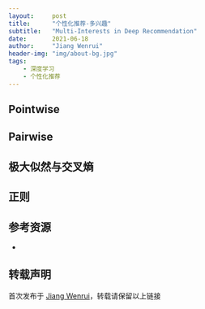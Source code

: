 ```yaml
---
layout:     post
title:      "个性化推荐-多兴趣"
subtitle:   "Multi-Interests in Deep Recommendation"
date:       2021-06-18
author:     "Jiang Wenrui"
header-img: "img/about-bg.jpg"
tags:
    - 深度学习
    - 个性化推荐
---
```


## Pointwise

## Pairwise

## 极大似然与交叉熵

## 正则

## 参考资源

* []()

## 转载声明

首次发布于 [Jiang Wenrui](http://wenruij.github.io)，转载请保留以上链接